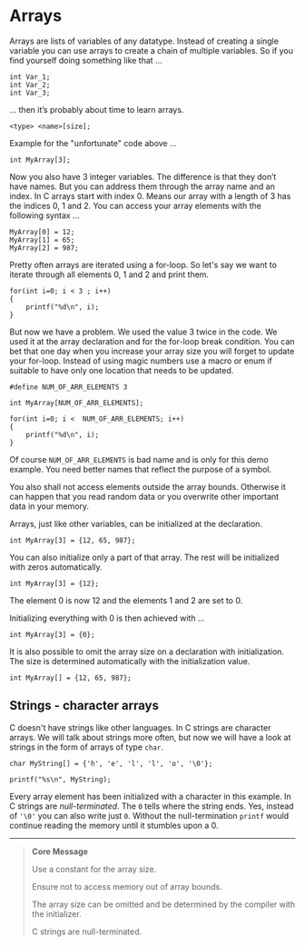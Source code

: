 # Arrays

Arrays are lists of variables of any datatype. Instead of creating a single variable you can use arrays to create a
chain of multiple variables. So if you find yourself doing something like that ...

    int Var_1;
    int Var_2;
    int Var_3;

... then it’s probably about time to learn arrays.

    <type> <name>[size];

Example for the "unfortunate" code above ...

    int MyArray[3];

Now you also have 3 integer variables. The difference is that they don’t have names. But you can address them through
the array name and an index. In C arrays start with index 0. Means our array with a length of 3 has the indices 0, 1 and 2.
You can access your array elements with the following syntax ...

    MyArray[0] = 12;
    MyArray[1] = 65;
    MyArray[2] = 987;

Pretty often arrays are iterated using a for-loop. So let's say we want to iterate through all elements 0, 1 and 2 and print them.

    for(int i=0; i < 3 ; i++)
    {
        printf("%d\n", i);
    }

But now we have a problem. We used the value 3 twice in the code. We used it at the array declaration and for the
for-loop break condition. You can bet that one day when you increase your array size you will forget to update your
for-loop. Instead of using magic numbers use a macro or enum if suitable to have only one location that needs to be
updated. 

    #define NUM_OF_ARR_ELEMENTS 3

    int MyArray[NUM_OF_ARR_ELEMENTS];

    for(int i=0; i <  NUM_OF_ARR_ELEMENTS; i++)
    {
        printf("%d\n", i);
    }

Of course `NUM_OF_ARR_ELEMENTS` is bad name and is only for this demo example. You need better names that reflect the
purpose of a symbol. 

You also shall not access elements outside the array bounds. Otherwise it can happen that you read random data or you
overwrite other important data in your memory.

Arrays, just like other variables, can be initialized at the declaration.

    int MyArray[3] = {12, 65, 987};

You can also initialize only a part of that array. The rest will be initialized with zeros automatically.

    int MyArray[3] = {12};

The element 0 is now 12 and the elements 1 and 2 are set to 0.

Initializing everything with 0 is then achieved with ...

    int MyArray[3] = {0};

It is also possible to omit the array size on a declaration with initialization. The size is determined automatically with
the initialization value.

    int MyArray[] = {12, 65, 987};


## Strings - character arrays

C doesn't have strings like other languages. In C strings are character arrays. We will talk about strings more often,
but now we will have a look at strings in the form of arrays of type `char`.

    char MyString[] = {'h', 'e', 'l', 'l', 'o', '\0'};

    printf("%s\n", MyString);

Every array element has been initialized with a character in this example. In C strings are *null-terminated*. The `0`
tells where the string ends. Yes, instead of `'\0'` you can also write just `0`. Without the null-termination `printf`
would continue reading the memory until it stumbles upon a 0.


---

> **Core Message**
>
> Use a constant for the array size.
>
> Ensure not to access memory out of array bounds.
>
> The array size can be omitted and be determined by the compiler with the initializer.
>
> C strings are null-terminated.

